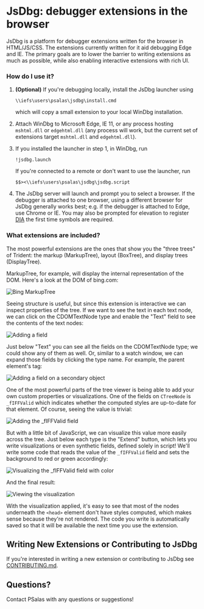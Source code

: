 # JsDbg: debugger extensions in the browser
JsDbg is a platform for debugger extensions written for the browser in HTML/JS/CSS.  The extensions currently written for it aid debugging Edge and IE.  The primary goals are to lower the barrier to writing extensions as much as possible, while also enabling interactive extensions with rich UI.

### How do I use it?
1. **(Optional)** If you're debugging locally, install the JsDbg launcher using
    ```
    \\iefs\users\psalas\jsdbg\install.cmd
    ```

    which will copy a small extension to your local WinDbg installation.
2. Attach WinDbg to Microsoft Edge, IE 11, or any process hosting `mshtml.dll` or `edgehtml.dll` (any process will work, but the current set of extensions target `mshtml.dll` and `edgehtml.dll`).
3. If you installed the launcher in step 1, in WinDbg, run

    ```
    !jsdbg.launch
    ```

    If you're connected to a remote or don't want to use the launcher, run

    ```
    $$><\\iefs\users\psalas\jsdbg\jsdbg.script
    ```

4. The JsDbg server will launch and prompt you to select a browser. If the debugger is attached to one browser, using a different browser for JsDbg generally works best; e.g. if the debugger is attached to Edge, use Chrome or IE.  You may also be prompted for elevation to register [DIA](https://msdn.microsoft.com/en-us/library/x93ctkx8.aspx) the first time symbols are required.

### What extensions are included?

The most powerful extensions are the ones that show you the "three trees" of Trident: the markup (MarkupTree), layout (BoxTree), and display trees (DisplayTree).

MarkupTree, for example, will display the internal representation of the DOM.  Here's a look at the DOM of bing.com:

![Bing MarkupTree](./readme/markuptree_1.png "Bing MarkupTree") 

Seeing structure is useful, but since this extension is interactive we can inspect properties of the tree.  If we want to see the text in each text node, we can click on the CDOMTextNode type and enable the "Text" field to see the contents of the text nodes:

![Adding a field](./readme/markuptree_2.png "Adding a field")

Just below "Text" you can see all the fields on the CDOMTextNode type; we could show any of them as well.  Or, similar to a watch window, we can expand those fields by clicking the type name.  For example, the parent element's tag:

![Adding a field on a secondary object](./readme/markuptree_3.png "Adding a field on a secondary object")

One of the most powerful parts of the tree viewer is being able to add your own custom properties or visualizations.  One of the fields on `CTreeNode` is `_fIFFValid` which indicates whether the computed styles are up-to-date for that element.  Of course, seeing the value is trivial:

![Adding the _fIFFValid field](./readme/markuptree_4.png "Adding the _fIFFValid field")

But with a little bit of JavaScript, we can visualize this value more easily across the tree.  Just below each type is the "Extend" button, which lets you write visualizations or even synthetic fields, defined solely in script!  We'll write some code that reads the value of the `_fIFFValid` field and sets the background to red or green accordingly:

![Visualizing the _fIFFValid field with color](./readme/markuptree_5.png "Visualizing the _fIFFValid field with color")

And the final result:

![Viewing the visualization](./readme/markuptree_6.png "Viewing the visualization")

With the visualization applied, it's easy to see that most of the nodes underneath the `<head>` element don't have styles computed, which makes sense because they're not rendered.  The code you write is automatically saved so that it will be available the next time you use the extension.

## Writing New Extensions or Contributing to JsDbg

If you're interested in writing a new extension or contributing to JsDbg see [CONTRIBUTING.md](./CONTRIBUTING.md).

## Questions?

Contact PSalas with any questions or suggestions!
